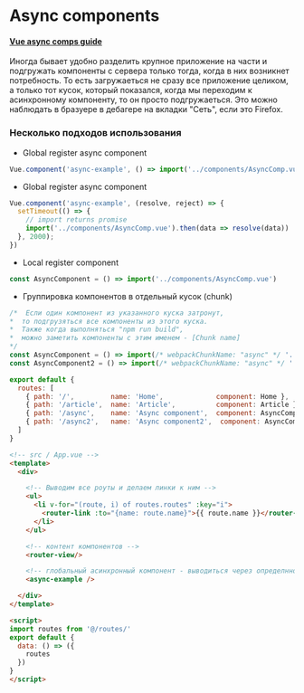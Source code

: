 # Async components
#### [Vue async comps guide](https://ru.vuejs.org/v2/guide/components-dynamic-async.html#%D0%90%D1%81%D0%B8%D0%BD%D1%85%D1%80%D0%BE%D0%BD%D0%BD%D1%8B%D0%B5-%D0%BA%D0%BE%D0%BC%D0%BF%D0%BE%D0%BD%D0%B5%D0%BD%D1%82%D1%8B)
Иногда бывает удобно разделить крупное приложение на части и подгружать компоненты с сервера только тогда, когда в них возникнет потребность. То есть загружаеться не сразу все приложение целиком, а только тот кусок, который показался, когда мы переходим к асинхронному компоненту, то он просто подгружаеться. Это можно наблюдать в бразуере в дебагере на вкладки "Сеть", если это Firefox.     


### Несколько подходов использования
* Global register async component
```js
Vue.component('async-example', () => import('../components/AsyncComp.vue'))
```

* Global register async component
```js
Vue.component('async-example', (resolve, reject) => {
  setTimeout(() => {
    // import returns promise
    import('../components/AsyncComp.vue').then(data => resolve(data))
  }, 2000);
})
```

* Local register component
```js
const AsyncComponent = () => import('../components/AsyncComp.vue')
```

* Группировка компонентов в отдельный кусок (chunk)
```js
/*  Если один компонент из указанного куска затронут,
*  то подгрузяться все компоненты из этого куска. 
*  Также когда выполняться "npm run build", 
*  можно заметить компоненты с этим именем - [Chunk name]
*/
const AsyncComponent = () => import(/* webpackChunkName: "async" */ '../components/AsyncComp.vue')
const AsyncComponent2 = () => import(/* webpackChunkName: "async" */ '../components/AsyncComp2.vue')

export default {
  routes: [
    { path: '/',         name: 'Home',             component: Home },
    { path: '/article',  name: 'Article',          component: Article },
    { path: '/async',    name: 'Async component',  component: AsyncComponent },
    { path: '/async2',   name: 'Async component2',  component: AsyncComponent2 },
  ]
}
```

```html
<!-- src / App.vue -->
<template>
  <div>

    <!-- Выводим все роуты и делаем линки к ним -->
    <ul>
      <li v-for="(route, i) of routes.routes" :key="i">
        <router-link :to="{name: route.name}">{{ route.name }}</router-link> 
      </li>
    </ul>

    <!-- контент компонентов --> 
    <router-view/>

    <!-- глобальный асинхронный компонент - выводиться через определнное время -->
    <async-example /> 

  </div>
</template>

<script>
import routes from '@/routes/'
export default {
  data: () => ({
    routes
  })  
}
</script>
```





